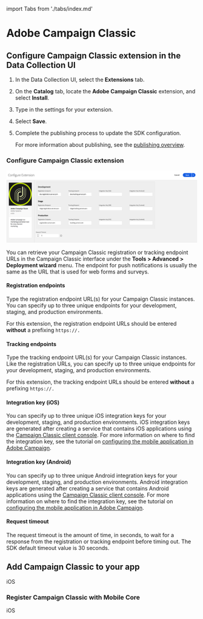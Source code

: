 import Tabs from './tabs/index.md'

# Adobe Campaign Classic

## Configure Campaign Classic extension in the Data Collection UI

1. In the Data Collection UI, select the **Extensions** tab.
2. On the **Catalog** tab, locate the **Adobe Campaign Classic** extension, and select **Install**.
3. Type in the settings for your extension.
4. Select **Save**.
5. Complete the publishing process to update the SDK configuration.

   For more information about publishing, see the [publishing overview](https://experienceleague.adobe.com/docs/launch/using/publish/overview.html).

### Configure Campaign Classic extension

![Configuring the Campaign Classic extension](./assets/index/configure.png)

<InlineAlert variant="info" slots="text"/>

You can retrieve your Campaign Classic registration or tracking endpoint URLs in the Campaign Classic interface under the **Tools > Advanced > Deployment wizard** menu. The endpoint for push notifications is usually the same as the URL that is used for web forms and surveys.

#### Registration endpoints

Type the registration endpoint URL(s) for your Campaign Classic instances. You can specify up to three unique endpoints for your development, staging, and production environments.

<InlineAlert variant="warning" slots="text"/>

For this extension, the registration endpoint URLs should be entered **without** a prefixing `https://.`

#### Tracking endpoints

Type the tracking endpoint URL(s) for your Campaign Classic instances. Like the registration URLs, you can specify up to three unique endpoints for your development, staging, and production environments.

<InlineAlert variant="warning" slots="text"/>

For this extension, the tracking endpoint URLs should be entered **without** a prefixing `https://.`

#### Integration key (iOS)

You can specify up to three unique iOS integration keys for your development, staging, and production environments. iOS integration keys are generated after creating a service that contains iOS applications using the [Campaign Classic client console](https://experienceleague.adobe.com/docs/campaign-classic/using/installing-campaign-classic/connect-to-campaign/installing-the-client-console.html). For more information on where to find the integration key, see the tutorial on [configuring the mobile application in Adobe Campaign](https://experienceleague.adobe.com/docs/campaign-classic/using/sending-messages/sending-push-notifications/configure-the-mobile-app/configuring-the-mobile-application.html).

#### Integration key (Android)

You can specify up to three unique Android integration keys for your development, staging, and production environments. Android integration keys are generated after creating a service that contains Android applications using the [Campaign Classic client console](https://experienceleague.adobe.com/docs/campaign-classic/using/installing-campaign-classic/connect-to-campaign/installing-the-client-console.html). For more information on where to find the integration key, see the tutorial on [configuring the mobile application in Adobe Campaign](https://experienceleague.adobe.com/docs/campaign-classic/using/sending-messages/sending-push-notifications/configure-the-mobile-app/configuring-the-mobile-application-android.html).

#### Request timeout

The request timeout is the amount of time, in seconds, to wait for a response from the registration or tracking endpoint before timing out. The SDK default timeout value is 30 seconds.

## Add Campaign Classic to your app

<TabsBlock orientation="horizontal" slots="heading, content" repeat="1"/>

iOS

<Tabs query="platform=ios&task=add"/>

### Register Campaign Classic with Mobile Core

<TabsBlock orientation="horizontal" slots="heading, content" repeat="1"/>

iOS

<Tabs query="platform=ios&task=register"/>
